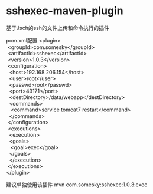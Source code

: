 sshexec-maven-plugin
====================

基于Jsch的ssh的文件上传和命令执行的插件

pom.xml配置
&lt;plugin&gt; <br/>
&nbsp;&lt;groupId&gt;com.somesky&lt;/groupId&gt;<br/>
&nbsp;&lt;artifactId&gt;sshexec&lt;/artifactId&gt;<br/>
&nbsp;&lt;version&gt;1.0.3&lt;/version&gt;<br/>
&nbsp;&lt;configuration&gt;<br/>
&nbsp;&nbsp;&lt;host&gt;192.168.206.154&lt;/host&gt;<br/>
&nbsp;&nbsp;&lt;user&gt;root&lt;/user&gt;<br/>
&nbsp;&nbsp;&lt;passwd&gt;root&lt;/passwd&gt;<br/>
&nbsp;&nbsp;&lt;port&gt;49171&lt;/port&gt;<br/>
&nbsp;&nbsp;&lt;destDirectory&gt;/data/webapp&lt;/destDirectory&gt;<br/>
&nbsp;&nbsp;&lt;commands&gt;<br/>
&nbsp;&nbsp;&nbsp;&lt;command&gt;service tomcat7 restart&lt;/command&gt;<br/>
&nbsp;&nbsp;&lt;/commands&gt;  <br/>
&nbsp;&lt;/configuration&gt; <br/> 
&nbsp;&lt;executions&gt;  <br/>
&nbsp;  &lt;execution&gt;<br/>
&nbsp;&nbsp;&lt;goals&gt;  <br/>
&nbsp;&nbsp;  &lt;goal&gt;exec&lt;/goal&gt;  <br/>
&nbsp;&nbsp;&lt;/goals&gt;  <br/>
&nbsp;  &lt;/execution&gt;  <br/>
&nbsp;&lt;/executions&gt;  <br/>
&lt;/plugin&gt;<br/>
      
建议单独使用该插件
mvn com.somesky:sshexec:1.0.3:exec
      
      
      
